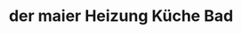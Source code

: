 ---
title: "der maier Heizung Küche Bad"
url: /reutlingen/der-maier-heizung-kueche-bad/
shop: Baumarkt
---